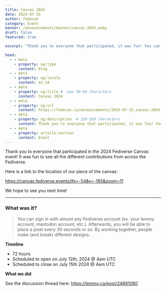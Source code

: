 ```yaml
---
title: Canvas 2024
date: 2024-07-15
author: fedecan
category: Event
banner: /announcements/banner/canvas-2024.webp
draft: false
featured: true

excerpt: "Thank you to everyone that participated, it was fun! You can see our piece of the 2024 Fediverse Canvas event here."

head:
  - - meta
    - property: og:type
      content: blog
  - - meta
    - property: og:locale
      content: en_CA
  - - meta
    - property: og:title #  max 50-60 characters
      content: Canvas 2024
  - - meta
    - property: og:url
      content: https://fedecan.ca/announcements/2024-07-15_canvas-2024
  - - meta
    - property: og:description  # 150-160 characters
      content: Thank you to everyone that participated, it was fun! You can see our piece of the 2024 Fediverse Canvas event here.
  - - meta
    - property: article:section
      content: Event
---
```


<BlogPostHeader 
  returnLink="/announcements"
  returnText="Back to Announcements"
/>

Thank you to everyone that participated in the 2024 Fediverse Canvas event! It was fun to see all the different contributions from across the Fediverse.

Here is a link to the location of our piece of the canvas:

https://canvas.fediverse.events/#x=-54&y=-185&zoom=11

We hope to see you next time!

---

### **What was it?**

> You can sign in with almost any Fediverse account (ex. your lemmy account, mastodon account, etc.). Afterwards, you will be able to place a pixel every 30 seconds or so. By working together, people make (and break) different designs.

**Timeline**

- 72 hours
- Scheduled to open on July 12th, 2024 @ 4am UTC
- Scheduled to close on July 15th 2024 @ 4am UTC

**What we did**

See the discussion thread here: https://lemmy.ca/post/24881080

<EmbedLemmy
  :links="[
    'https://lemmy.ca/post/24881080'
  ]"
  :titleLines="3"
  :excerptLines="5"
/>